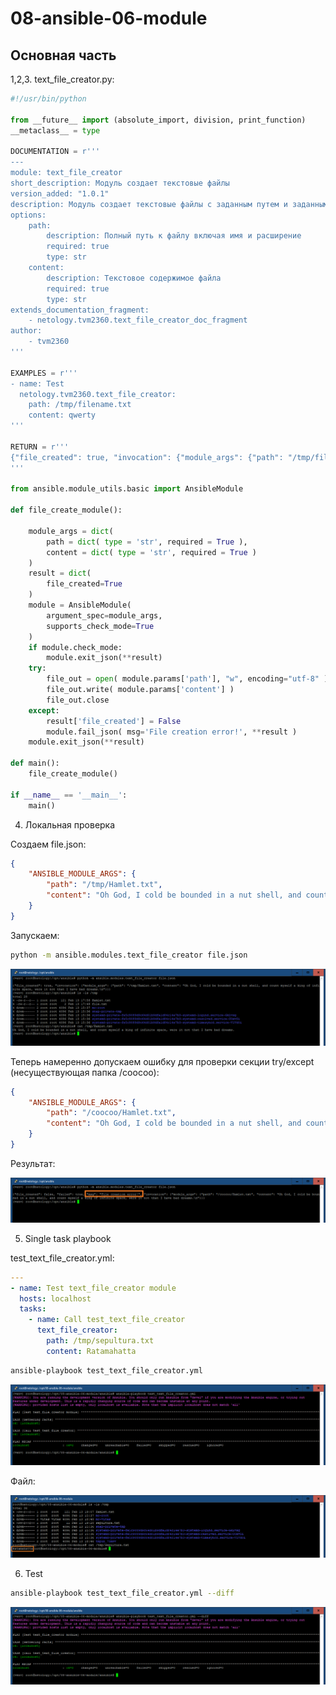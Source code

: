 # 08-ansible-06-module

## Основная часть

1,2,3. text_file_creator.py:

``` python
#!/usr/bin/python

from __future__ import (absolute_import, division, print_function)
__metaclass__ = type

DOCUMENTATION = r'''
---
module: text_file_creator
short_description: Модуль создает текстовые файлы
version_added: "1.0.1"
description: Модуль создает текстовые файлы с заданным путем и заданным содержимым
options:
    path:
        description: Полный путь к файлу включая имя и расширение
        required: true
        type: str
    content:
        description: Текстовое содержимое файла
        required: true
        type: str
extends_documentation_fragment:
    - netology.tvm2360.text_file_creator_doc_fragment
author:
    - tvm2360
'''

EXAMPLES = r'''
- name: Test
  netology.tvm2360.text_file_creator:
    path: /tmp/filename.txt
    content: qwerty
'''

RETURN = r'''
{"file_created": true, "invocation": {"module_args": {"path": "/tmp/filename.txt", "content": "qwerty"}}}
'''

from ansible.module_utils.basic import AnsibleModule

def file_create_module():

    module_args = dict(
        path = dict( type = 'str', required = True ),
        content = dict( type = 'str', required = True )
    )
    result = dict(
        file_created=True
    )
    module = AnsibleModule(
        argument_spec=module_args,
        supports_check_mode=True
    )
    if module.check_mode:
        module.exit_json(**result)
    try:
        file_out = open( module.params['path'], "w", encoding="utf-8" )
        file_out.write( module.params['content'] )
        file_out.close
    except:
        result['file_created'] = False
        module.fail_json( msg='File creation error!', **result )
    module.exit_json(**result)

def main():
    file_create_module()

if __name__ == '__main__':
    main()
```

4. Локальная проверка

Создаем file.json:
``` json
{
    "ANSIBLE_MODULE_ARGS": {
        "path": "/tmp/Hamlet.txt",
        "content": "Oh God, I cold be bounded in a nut shell, and count myself a king of infinite space, were it not that I have bad dreams."
    }
}
```

Запускаем:
``` bash
python -m ansible.modules.text_file_creator file.json
```

![Stage4_ok](./pictures/Stage4_ok.png)

Теперь намеренно допускаем ошибку для проверки секции try/except (несуществующая папка /coocoo):
``` json
{
    "ANSIBLE_MODULE_ARGS": {
        "path": "/coocoo/Hamlet.txt",
        "content": "Oh God, I cold be bounded in a nut shell, and count myself a king of infinite space, were it not that I have bad dreams."
    }
}
```

Результат:

![Stage4_err](./pictures/Stage4_err.png)

5. Single task playbook

test_text_file_creator.yml:
``` yml
---
- name: Test text_file_creator module
  hosts: localhost
  tasks:
    - name: Call test_text_file_creator
      text_file_creator:
        path: /tmp/sepultura.txt
        content: Ratamahatta
```
``` bash
ansible-playbook test_text_file_creator.yml
```

![Stage5](./pictures/Stage5.png)

Файл:

![Stage5_1](./pictures/Stage5_1.png)

6. Test

``` bash
ansible-playbook test_text_file_creator.yml --diff
```

![Stage6](./pictures/Stage6.png)

